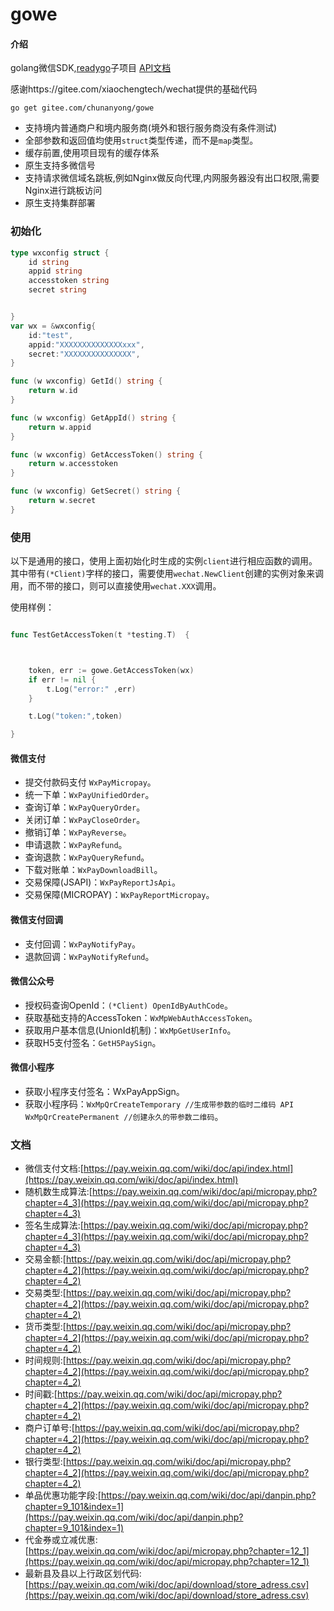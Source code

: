 # gowe

#### 介绍
golang微信SDK,[readygo](https://gitee.com/chunanyong/readygo)子项目  [API文档](https://pkg.go.dev/gitee.com/chunanyong/gowe?tab=doc)  

感谢https://gitee.com/xiaochengtech/wechat提供的基础代码


``` 
go get gitee.com/chunanyong/gowe 
```
* 支持境内普通商户和境内服务商(境外和银行服务商没有条件测试)
* 全部参数和返回值均使用`struct`类型传递，而不是`map`类型。
* 缓存前置,使用项目现有的缓存体系  
* 原生支持多微信号  
* 支持请求微信域名跳板,例如Nginx做反向代理,内网服务器没有出口权限,需要Nginx进行跳板访问  
* 原生支持集群部署  

### 初始化

```go
type wxconfig struct {
	id string
	appid string
	accesstoken string
	secret string


}
var wx = &wxconfig{
	id:"test",
	appid:"XXXXXXXXXXXXXXxxx",
	secret:"XXXXXXXXXXXXXXX",
}

func (w wxconfig) GetId() string {
	return w.id
}

func (w wxconfig) GetAppId() string {
	return w.appid
}

func (w wxconfig) GetAccessToken() string {
	return w.accesstoken
}

func (w wxconfig) GetSecret() string {
	return w.secret
}

```

### 使用

以下是通用的接口，使用上面初始化时生成的实例`client`进行相应函数的调用。其中带有`(*Client)`字样的接口，需要使用`wechat.NewClient`创建的实例对象来调用，而不带的接口，则可以直接使用`wechat.XXX`调用。

使用样例：

```go

func TestGetAccessToken(t *testing.T)  {



	token, err := gowe.GetAccessToken(wx)
	if err != nil {
		t.Log("error:" ,err)
	}

	t.Log("token:",token)

}

```

#### 微信支付

* 提交付款码支付 `WxPayMicropay`。
* 统一下单：`WxPayUnifiedOrder`。
* 查询订单：`WxPayQueryOrder`。
* 关闭订单：`WxPayCloseOrder`。
* 撤销订单：`WxPayReverse`。
* 申请退款：`WxPayRefund`。
* 查询退款：`WxPayQueryRefund`。
* 下载对账单：`WxPayDownloadBill`。
* 交易保障(JSAPI)：`WxPayReportJsApi`。
* 交易保障(MICROPAY)：`WxPayReportMicropay`。 

#### 微信支付回调

*  支付回调：`WxPayNotifyPay`。
* 退款回调：`WxPayNotifyRefund`。

#### 微信公众号

*  授权码查询OpenId：`(*Client) OpenIdByAuthCode`。
* 获取基础支持的AccessToken：`WxMpWebAuthAccessToken`。
* 获取用户基本信息(UnionId机制)：`WxMpGetUserInfo`。
* 获取H5支付签名：`GetH5PaySign`。

#### 微信小程序

*  获取小程序支付签名：WxPayAppSign。
* 获取小程序码：`WxMpQrCreateTemporary //生成带参数的临时二维码 API WxMpQrCreatePermanent //创建永久的带参数二维码`。 

### 文档

* 微信支付文档:[https://pay.weixin.qq.com/wiki/doc/api/index.html](https://pay.weixin.qq.com/wiki/doc/api/index.html)
* 随机数生成算法:[https://pay.weixin.qq.com/wiki/doc/api/micropay.php?chapter=4_3](https://pay.weixin.qq.com/wiki/doc/api/micropay.php?chapter=4_3)
* 签名生成算法:[https://pay.weixin.qq.com/wiki/doc/api/micropay.php?chapter=4_3](https://pay.weixin.qq.com/wiki/doc/api/micropay.php?chapter=4_3)
* 交易金额:[https://pay.weixin.qq.com/wiki/doc/api/micropay.php?chapter=4_2](https://pay.weixin.qq.com/wiki/doc/api/micropay.php?chapter=4_2)
* 交易类型:[https://pay.weixin.qq.com/wiki/doc/api/micropay.php?chapter=4_2](https://pay.weixin.qq.com/wiki/doc/api/micropay.php?chapter=4_2)
* 货币类型:[https://pay.weixin.qq.com/wiki/doc/api/micropay.php?chapter=4_2](https://pay.weixin.qq.com/wiki/doc/api/micropay.php?chapter=4_2)
* 时间规则:[https://pay.weixin.qq.com/wiki/doc/api/micropay.php?chapter=4_2](https://pay.weixin.qq.com/wiki/doc/api/micropay.php?chapter=4_2)
* 时间戳:[https://pay.weixin.qq.com/wiki/doc/api/micropay.php?chapter=4_2](https://pay.weixin.qq.com/wiki/doc/api/micropay.php?chapter=4_2)
* 商户订单号:[https://pay.weixin.qq.com/wiki/doc/api/micropay.php?chapter=4_2](https://pay.weixin.qq.com/wiki/doc/api/micropay.php?chapter=4_2)
* 银行类型:[https://pay.weixin.qq.com/wiki/doc/api/micropay.php?chapter=4_2](https://pay.weixin.qq.com/wiki/doc/api/micropay.php?chapter=4_2)
* 单品优惠功能字段:[https://pay.weixin.qq.com/wiki/doc/api/danpin.php?chapter=9_101&index=1](https://pay.weixin.qq.com/wiki/doc/api/danpin.php?chapter=9_101&index=1)
* 代金券或立减优惠:[https://pay.weixin.qq.com/wiki/doc/api/micropay.php?chapter=12_1](https://pay.weixin.qq.com/wiki/doc/api/micropay.php?chapter=12_1)
* 最新县及县以上行政区划代码:[https://pay.weixin.qq.com/wiki/doc/api/download/store_adress.csv](https://pay.weixin.qq.com/wiki/doc/api/download/store_adress.csv)
